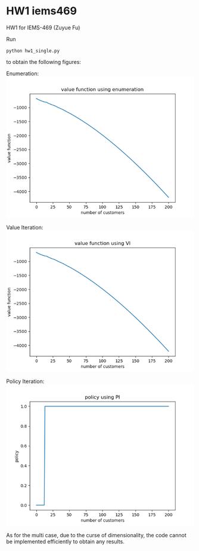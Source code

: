 # HW1 iems469

HW1 for IEMS-469 (Zuyue Fu)

Run 
```
python hw1_single.py
```
to obtain the following figures: 

Enumeration: 
![alt text](https://github.com/wuyuup/iems469/blob/master/hw1/enum.png?raw=true)

Value Iteration: 
![alt text](https://github.com/wuyuup/iems469/blob/master/hw1/vi.png?raw=true)

Policy Iteration: 
![alt text](https://github.com/wuyuup/iems469/blob/master/hw1/pi.png?raw=true)


As for the multi case, due to the curse of dimensionality, the code cannot be implemented efficiently to obtain any results. 